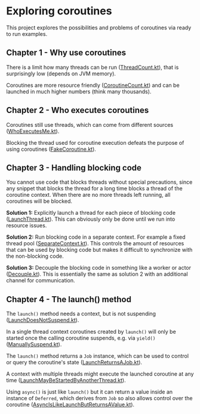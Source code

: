# Exploring coroutines

This project explores the possibilities and problems of coroutines via ready to run examples.

## Chapter 1 - Why use coroutines

There is a limit how many threads can be run ([ThreadCount.kt](src/main/kotlin/chapter1/ThreadCount.kt)),
that is surprisingly low (depends on JVM memory).

Coroutines are more resource friendly ([CoroutineCount.kt](src/main/kotlin/chapter1/CoroutineCount.kt))
and can be launched in much higher numbers (think many thousands).

## Chapter 2 - Who executes coroutines

Coroutines still use threads, which can come from different
sources ([WhoExecutesMe.kt](src/main/kotlin/chapter2/WhoExecutesMe.kt)).

Blocking the thread used for coroutine execution defeats
the purpose of using coroutines ([FakeCoroutine.kt](src/main/kotlin/chapter2/FakeCoroutine.kt)).

## Chapter 3 - Handling blocking code

You cannot use code that blocks threads without special precautions, since any snippet
that blocks the thread for a long time blocks a thread of the coroutine context.
When there are no more threads left running, all coroutines will be blocked.

__Solution 1:__ Explicitly launch a thread for each piece of blocking code
([LaunchThread.kt](src/main/kotlin/chapter3/LaunchThread.kt)). This can obviously only be done until we run 
into resource issues.

__Solution 2:__ Run blocking code in a separate context. For example a fixed thread pool
([SeparateContext.kt](src/main/kotlin/chapter3/SeparateContext.kt)). This controls the amount of resources
that can be used by blocking code but makes it difficult to synchronize with the non-blocking code.

__Solution 3:__ Decouple the blocking code in something like a worker or actor 
([Decouple.kt](src/main/kotlin/chapter3/Decouple.kt)). This is essentially the same as solution 2 with
an additional channel for communication.

## Chapter 4 - The launch() method

The `launch()` method needs a context, but is not suspending
([LaunchDoesNotSuspend.kt](src/main/kotlin/chapter4/LaunchDoesNotSuspend.kt)).

In a single thread context coroutines created by `launch()` will only be started once the 
calling coroutine suspends, e.g. via `yield()`
([ManuallySuspend.kt](src/main/kotlin/chapter4/ManuallySuspend.kt)).

The `launch()` method returns a `Job` instance, which can be used to control or query the coroutine's state
([LaunchReturnsAJob.kt](src/main/kotlin/chapter4/LaunchReturnsAJob.kt)).

A context with multiple threads might execute the launched coroutine at any time
([LaunchMayBeStartedByAnotherThread.kt](src/main/kotlin/chapter4/LaunchMayBeStartedByAnotherThread.kt)).

Using `async()` is just like `launch()` but it can return a value inside an instance of `Deferred`, which
derives from `Job` so also allows control over the coroutine
([AsyncIsLikeLaunchButReturnsAValue.kt](src/main/kotlin/chapter4/AsyncIsLikeLaunchButReturnsAValue.kt)).
